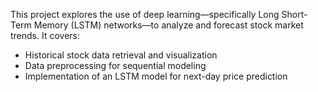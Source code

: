 This project explores the use of deep learning—specifically Long Short-Term Memory (LSTM) networks—to analyze and forecast stock market trends. It covers:

- Historical stock data retrieval and visualization
- Data preprocessing for sequential modeling
- Implementation of an LSTM model for next-day price prediction
